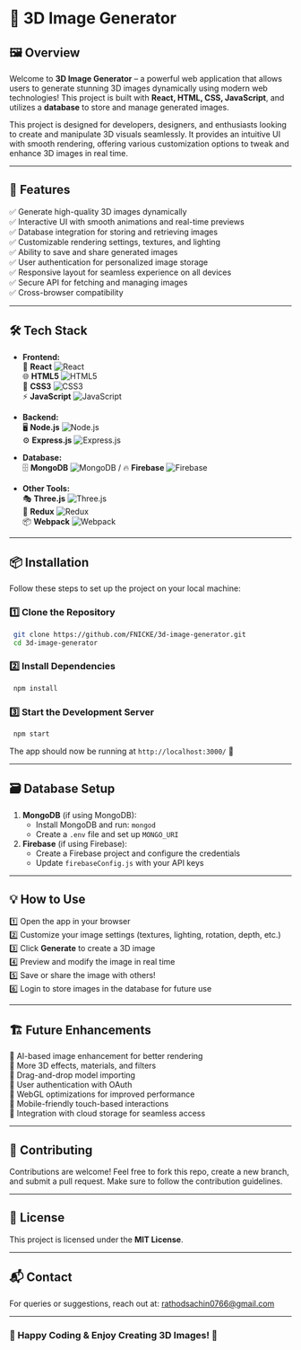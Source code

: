 # 🌟 3D Image Generator

## 🖼️ Overview
Welcome to **3D Image Generator** – a powerful web application that allows users to generate stunning 3D images dynamically using modern web technologies! This project is built with **React, HTML, CSS, JavaScript**, and utilizes a **database** to store and manage generated images.

This project is designed for developers, designers, and enthusiasts looking to create and manipulate 3D visuals seamlessly. It provides an intuitive UI with smooth rendering, offering various customization options to tweak and enhance 3D images in real time.

---

## 🚀 Features
✅ Generate high-quality 3D images dynamically  
✅ Interactive UI with smooth animations and real-time previews  
✅ Database integration for storing and retrieving images  
✅ Customizable rendering settings, textures, and lighting  
✅ Ability to save and share generated images  
✅ User authentication for personalized image storage  
✅ Responsive layout for seamless experience on all devices  
✅ Secure API for fetching and managing images  
✅ Cross-browser compatibility  

---

## 🛠️ Tech Stack
- **Frontend:**  
  🎨 **React** ![React](https://img.shields.io/badge/-React-61DAFB?style=flat&logo=react&logoColor=white)  
  🌐 **HTML5** ![HTML5](https://img.shields.io/badge/-HTML5-E34F26?style=flat&logo=html5&logoColor=white)  
  🎨 **CSS3** ![CSS3](https://img.shields.io/badge/-CSS3-1572B6?style=flat&logo=css3&logoColor=white)  
  ⚡ **JavaScript** ![JavaScript](https://img.shields.io/badge/-JavaScript-F7DF1E?style=flat&logo=javascript&logoColor=black)  

- **Backend:**  
  🖥️ **Node.js** ![Node.js](https://img.shields.io/badge/-Node.js-339933?style=flat&logo=node.js&logoColor=white)  
  ⚙️ **Express.js** ![Express.js](https://img.shields.io/badge/-Express.js-000000?style=flat&logo=express&logoColor=white)  

- **Database:**  
  🗄️ **MongoDB** ![MongoDB](https://img.shields.io/badge/-MongoDB-47A248?style=flat&logo=mongodb&logoColor=white) / 🔥 **Firebase** ![Firebase](https://img.shields.io/badge/-Firebase-FFCA28?style=flat&logo=firebase&logoColor=black)  

- **Other Tools:**  
  🎭 **Three.js** ![Three.js](https://img.shields.io/badge/-Three.js-000000?style=flat&logo=three.js&logoColor=white)  
  🔄 **Redux** ![Redux](https://img.shields.io/badge/-Redux-764ABC?style=flat&logo=redux&logoColor=white)  
  📦 **Webpack** ![Webpack](https://img.shields.io/badge/-Webpack-8DD6F9?style=flat&logo=webpack&logoColor=black)

---

## 📦 Installation
Follow these steps to set up the project on your local machine:

### 1️⃣ Clone the Repository
```bash
 git clone https://github.com/FNICKE/3d-image-generator.git
 cd 3d-image-generator
```

### 2️⃣ Install Dependencies
```bash
 npm install
```

### 3️⃣ Start the Development Server
```bash
 npm start
```
The app should now be running at `http://localhost:3000/` 🚀

---

## 🗃️ Database Setup
1. **MongoDB** (if using MongoDB):
   - Install MongoDB and run: `mongod`
   - Create a `.env` file and set up `MONGO_URI`
2. **Firebase** (if using Firebase):
   - Create a Firebase project and configure the credentials
   - Update `firebaseConfig.js` with your API keys

---

## 💡 How to Use
1️⃣ Open the app in your browser  
2️⃣ Customize your image settings (textures, lighting, rotation, depth, etc.)  
3️⃣ Click **Generate** to create a 3D image  
4️⃣ Preview and modify the image in real time  
5️⃣ Save or share the image with others!  
6️⃣ Login to store images in the database for future use  

---

## 🏗️ Future Enhancements
🔹 AI-based image enhancement for better rendering  
🔹 More 3D effects, materials, and filters  
🔹 Drag-and-drop model importing  
🔹 User authentication with OAuth  
🔹 WebGL optimizations for improved performance  
🔹 Mobile-friendly touch-based interactions  
🔹 Integration with cloud storage for seamless access  

---

## 🤝 Contributing
Contributions are welcome! Feel free to fork this repo, create a new branch, and submit a pull request. Make sure to follow the contribution guidelines.

---

## 📜 License
This project is licensed under the **MIT License**.

---

## 📬 Contact
For queries or suggestions, reach out at: [rathodsachin0766@gmail.com](mailto:rathodsachin0766@gmail.com)  

---

### 🎉 Happy Coding & Enjoy Creating 3D Images! 🚀

